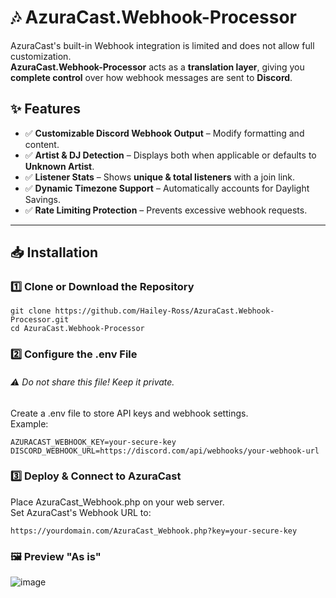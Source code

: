 # 🎶 AzuraCast.Webhook-Processor
AzuraCast's built-in Webhook integration is limited and does not allow full customization.  
**AzuraCast.Webhook-Processor** acts as a **translation layer**, giving you **complete control** over how webhook messages are sent to **Discord**.

## ✨ Features
- ✅ **Customizable Discord Webhook Output** – Modify formatting and content.
- ✅ **Artist & DJ Detection** – Displays both when applicable or defaults to **Unknown Artist**.
- ✅ **Listener Stats** – Shows **unique & total listeners** with a join link.
- ✅ **Dynamic Timezone Support** – Automatically accounts for Daylight Savings.
- ✅ **Rate Limiting Protection** – Prevents excessive webhook requests.

---

## 📥 Installation

### 1️⃣ Clone or Download the Repository
```
git clone https://github.com/Hailey-Ross/AzuraCast.Webhook-Processor.git
cd AzuraCast.Webhook-Processor
```

### 2️⃣ Configure the .env File
###### ⚠ Do not share this file! Keep it private.
Create a .env file to store API keys and webhook settings.  
Example:
```
AZURACAST_WEBHOOK_KEY=your-secure-key
DISCORD_WEBHOOK_URL=https://discord.com/api/webhooks/your-webhook-url
```
  
### 3️⃣ Deploy & Connect to AzuraCast
Place AzuraCast_Webhook.php on your web server.  
Set AzuraCast's Webhook URL to:
```
https://yourdomain.com/AzuraCast_Webhook.php?key=your-secure-key
```


### 🖼️ Preview "As is"
![image](https://github.com/user-attachments/assets/4ec16d04-81e7-4c76-8d82-8e3a9fcc5a5c)
